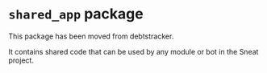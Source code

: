 # `shared_app` package

This package has been moved from debtstracker.

It contains shared code that can be used by any module or bot in the Sneat project.